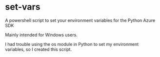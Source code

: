 # set-vars
A powershell script to set your environment variables for the Python Azure SDK

Mainly intended for Windows users.

I had trouble using the os module in Python to set my environment variables, so I created this script.
